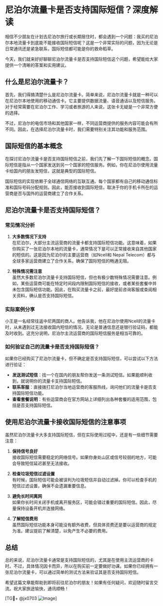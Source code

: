 # 尼泊尔流量卡是否支持国际短信？深度解读

相信不少朋友在计划去尼泊尔旅行或长期居住时，都会遇到一个问题：我买的尼泊尔本地流量卡到底能不能接收国际短信呢？这是一个非常实际的问题，因为无论是日常通讯还是紧急联系，国际短信都可能是你的救命稻草。

今天，我们就来好好聊聊尼泊尔流量卡是否支持国际短信这个问题，希望能给大家提供一个清晰的答案和实用建议。

## 什么是尼泊尔流量卡？

首先，我们得搞清楚什么是尼泊尔流量卡。简单来说，尼泊尔流量卡就是一种可以在尼泊尔本地使用的移动通信卡。它主要提供数据流量、语音通话以及短信服务。对于经常需要在尼泊尔工作、学习或者旅游的人来说，这张卡无疑是一个非常方便的选择。

不过，尼泊尔的电信市场和其他国家一样，不同运营商提供的服务内容可能会有所不同。因此，在选择尼泊尔流量卡时，我们需要特别关注其功能和服务范围。

## 国际短信的基本概念

在探讨尼泊尔流量卡是否支持国际短信之前，我们先了解一下国际短信的概念。国际短信是指从一个国家发送到另一个国家的短信服务。例如，你在尼泊尔使用流量卡给国内的朋友发短信，这就是典型的国际短信。

国际短信的实现依赖于全球通信网络的互联互通。每个国家都有自己的移动通信标准和国际号码分配规则。因此，能否接收到国际短信，取决于你的手机卡所在的运营商是否与国外的运营商建立了合作关系。

## 尼泊尔流量卡是否支持国际短信？

### 常见情况分析

1. **大多数情况下支持**  
   在尼泊尔，大部分主流运营商的流量卡都支持国际短信功能。这意味着，如果你购买了一张尼泊尔本地的流量卡，通常情况下是可以正常接收来自其他国家的短信的。这是因为尼泊尔的主要运营商（如Ncell和 Nepal Telecom）都与全球多家运营商建立了合作关系，确保了国际短信的畅通无阻。

2. **特殊情况需注意**  
   虽然大多数尼泊尔流量卡支持国际短信，但也有极少数特殊情况需要注意。例如，某些运营商可能在特定时间段内限制国际短信的接收，或者某些套餐中并未包含国际短信功能。因此，在购买流量卡之前，最好提前咨询客服或查阅相关资料，确认是否支持国际短信。

### 实际案例分享

小王是一名经常往返中尼两国的商人。他告诉我，他在尼泊尔使用Ncell的流量卡时，从未遇到过无法接收国内短信的情况。无论是普通信息还是银行验证码，都能及时收到。这充分说明，尼泊尔主流运营商的国际短信服务是相当可靠的。

### 如何验证自己的流量卡是否支持国际短信？

如果你已经购买了尼泊尔流量卡，但不确定是否支持国际短信，可以尝试以下方法进行验证：

- **发送测试短信**：找一个在国内的朋友帮你发送一条测试短信。如果能顺利收到，就说明你的流量卡支持国际短信。
- **联系客服**：直接拨打尼泊尔当地运营商的客服热线，询问他们的流量卡是否支持国际短信功能。
- **查看套餐说明**：有些运营商会在官方网站上详细列出各种套餐的适用范围，包括是否支持国际短信。

## 使用尼泊尔流量卡接收国际短信的注意事项

虽然尼泊尔流量卡大多支持国际短信，但在实际使用过程中，还是有一些细节需要注意：

1. **保持信号良好**  
   接收国际短信需要稳定的网络信号。如果你身处山区或信号较弱的地方，可能会导致短信延迟甚至无法接收。

2. **检查垃圾短信过滤设置**  
   有时候，国际短信可能会被误判为垃圾短信并自动过滤掉。你可以检查手机的短信过滤设置，确保不会遗漏重要信息。

3. **避免长时间离网**  
   如果你长时间关闭手机或离开服务区，可能会错过重要的国际短信。因此，尽量保持设备开机并连接网络。

4. **了解短信费用**  
   虽然国际短信功能本身可能没有额外收费，但具体资费还是要以运营商的规定为准。建议提前了解清楚，以免产生不必要的费用。

## 总结

总的来说，尼泊尔流量卡通常是支持国际短信的，尤其是在使用主流运营商的卡时。不过，具体情况因卡而异，所以在购买前一定要做好功课。如果你已经拥有一张尼泊尔流量卡，可以通过简单的测试方法来验证其是否支持国际短信。

希望这篇文章能帮助到即将前往尼泊尔的朋友！如果有任何疑问，欢迎随时留言交流。祝大家旅途愉快，通讯顺畅！

[TG💪+ @jx0703 ![Image](https://github.com/user-attachments/assets/dbca1d08-cadb-493c-b0ec-ad6f7a83f270)]